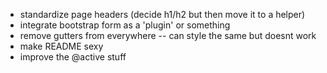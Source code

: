 - standardize page headers (decide h1/h2 but then move it to a helper)
- integrate bootstrap form as a 'plugin' or something
- remove gutters from everywhere -- can style the same but doesnt work
- make README sexy
- improve the @active stuff
